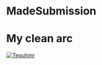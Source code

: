 # MadeSubmission
# My clean arc
[![Teguhmr](https://circleci.com/gh/Teguhmr/MadeSubmission.svg?style=shield)](https://circleci.com/gh/Teguhmr/MadeSubmission)

